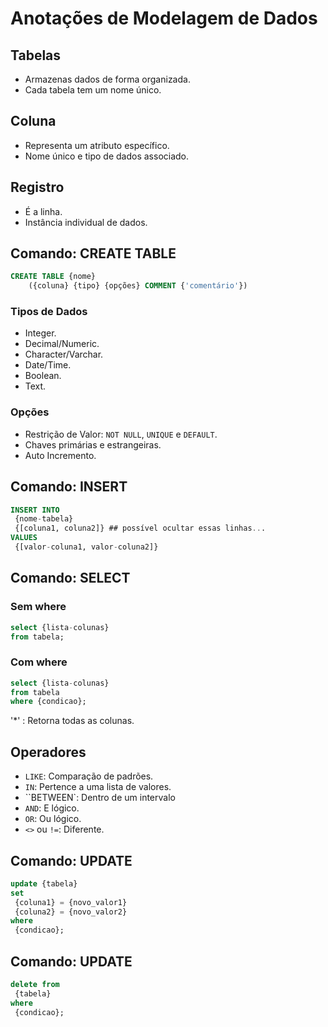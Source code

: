 # Anotações de Modelagem de Dados

## Tabelas
- Armazenas dados de forma organizada.
- Cada tabela tem um nome único.

## Coluna
- Representa um atributo específico.
- Nome único e tipo de dados associado.

## Registro
- É a linha.
- Instância individual de dados.

## Comando: CREATE TABLE
```sql
CREATE TABLE {nome}
    ({coluna} {tipo} {opções} COMMENT {'comentário'})
```

### Tipos de Dados
- Integer.
- Decimal/Numeric.
- Character/Varchar.
- Date/Time.
- Boolean. 
- Text.

### Opções
- Restrição de Valor: ``NOT NULL``, ``UNIQUE`` e ``DEFAULT``.
- Chaves primárias e estrangeiras.
- Auto Incremento.

## Comando: INSERT
```sql
INSERT INTO
 {nome-tabela}
 {[coluna1, coluna2]} ## possível ocultar essas linhas...
VALUES
 {[valor-coluna1, valor-coluna2]}
```

## Comando: SELECT
### Sem where
```sql
select {lista-colunas}
from tabela;
```

### Com where
```sql
select {lista-colunas}
from tabela
where {condicao};
```
'*' : Retorna todas as colunas.

## Operadores 
- `LIKE`: Comparação de padrões.
- `IN`: Pertence a uma lista de valores.
- ``BETWEEN`: Dentro de um intervalo
- `AND`: E lógico.
- `OR`: Ou lógico.
- `<>` ou `!=`: Diferente.

## Comando: UPDATE
```sql
update {tabela}
set
 {coluna1} = {novo_valor1}
 {coluna2} = {novo_valor2}
where
 {condicao};
```

## Comando: UPDATE

```sql
delete from 
 {tabela}
where
 {condicao};
```